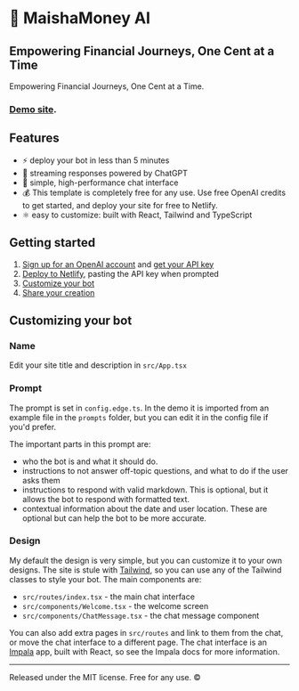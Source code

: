 # 🤖 MaishaMoney AI

## Empowering Financial Journeys, One Cent at a Time

Empowering Financial Journeys, One Cent at a Time.

### [Demo site](https://650ee3b3a1f7c12fa3b56ebf--incredible-croquembouche-75bc92.netlify.app/).

## Features

- :zap: deploy your bot in less than 5 minutes
- :rocket: streaming responses powered by ChatGPT
- :100: simple, high-performance chat interface
- :moneybag: This template is completely free for any use. Use free OpenAI
  credits to get started, and deploy your site for free to Netlify.
- ⚛️ easy to customize: built with React, Tailwind and TypeScript

## Getting started

1. [Sign up for an OpenAI account](https://platform.openai.com/signup) and
   [get your API key](https://platform.openai.com/account/api-keys)
2. [Deploy to Netlify](https://app.netlify.com/start/deploy?repository=https://github.com/ascorbic/daneel),
   pasting the API key when prompted
3. [Customize your bot](#customizing-your-bot)
4. [Share your creation](https://github.com/ascorbic/daneel/discussions/categories/show-and-tell)

## Customizing your bot

### Name

Edit your site title and description in `src/App.tsx`

### Prompt

The prompt is set in `config.edge.ts`. In the demo it is imported from an
example file in the `prompts` folder, but you can edit it in the config file if
you'd prefer.

The important parts in this prompt are:

- who the bot is and what it should do.
- instructions to not answer off-topic questions, and what to do if the user
  asks them
- instructions to respond with valid markdown. This is optional, but it allows
  the bot to respond with formatted text.
- contextual information about the date and user location. These are optional
  but can help the bot to be more accurate.

### Design

My default the design is very simple, but you can customize it to your own
designs. The site is stule with [Tailwind](https://tailwindcss.com/), so you can
use any of the Tailwind classes to style your bot. The main components are:

- `src/routes/index.tsx` - the main chat interface
- `src/components/Welcome.tsx` - the welcome screen
- `src/components/ChatMessage.tsx` - the chat message component

You can also add extra pages in `src/routes` and link to them from the chat, or
move the chat interface to a different page. The chat interface is an
[Impala](https://github.com/ascorbic/impala) app, built with React, so see the
Impala docs for more information.

---

Released under the MIT license. Free for any use. ©
